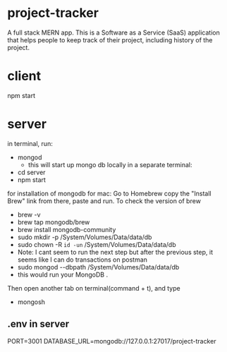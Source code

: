 # project-tracker
A full stack MERN app. 
This is a Software as a Service (SaaS) application that helps people to keep track of their project, including history of the project. 

# client
npm start

# server
in terminal, run: 
- mongod
    - this will start up mongo db locally
in a separate terminal:
- cd server
- npm start

for installation of mongodb for mac:
Go to Homebrew copy the "Install Brew" link from there, paste and run. To check the version of brew
- brew -v 
- brew tap mongodb/brew 
- brew install mongodb-community 
- sudo mkdir -p /System/Volumes/Data/data/db 
- sudo chown -R `id -un` /System/Volumes/Data/data/db 
- Note: I cant seem to run the next step but after the previous step, it seems like I can do transactions on postman
- sudo mongod --dbpath /System/Volumes/Data/data/db 
- this would run your MongoDB .

Then open another tab on terminal(command + t), and type
- mongosh

## .env in server
PORT=3001
DATABASE_URL=mongodb://127.0.0.1:27017/project-tracker